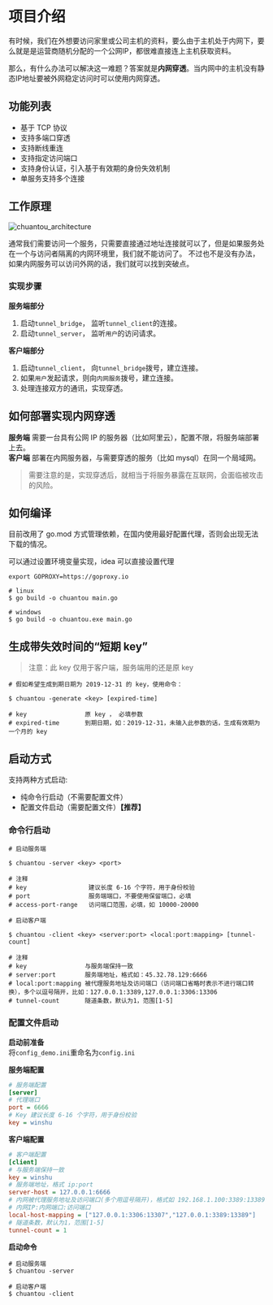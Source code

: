 # 项目介绍

有时候，我们在外想要访问家里或公司主机的资料，要么由于主机处于内网下，要么就是是运营商随机分配的一个公网IP，都很难直接连上主机获取资料。

那么，有什么办法可以解决这一难题？答案就是**内网穿透**。当内网中的主机没有静态IP地址要被外网稳定访问时可以使用内网穿透。


## 功能列表

- 基于 TCP 协议
- 支持多端口穿透
- 支持断线重连
- 支持指定访问端口
- 支持身份认证，引入基于有效期的身份失效机制
- 单服务支持多个连接

## 工作原理

![chuantou_architecture](doc/chuantou_architecture.png)

通常我们需要访问一个服务，只需要直接通过地址连接就可以了，但是如果服务处在一个与访问者隔离的内网环境里，我们就不能访问了。
不过也不是没有办法，如果内网服务可以访问外网的话，我们就可以找到突破点。

### 实现步骤

**服务端部分**
1. 启动`tunnel_bridge`， 监听`tunnel_client`的连接。
2. 启动`tunnel_server`， 监听`用户`的访问请求。

**客户端部分**
1. 启动`tunnel_client`， 向`tunnel_bridge`拨号，建立连接。
2. 如果`用户`发起请求，则向`内网服务`拨号，建立连接。
3. 处理连接双方的通讯，实现穿透。

## 如何部署实现内网穿透

**服务端** 需要一台具有公网 IP 的服务器（比如阿里云），配置不限，将服务端部署上去。  
**客户端** 部署在内网服务器，与需要穿透的服务（比如 mysql）在同一个局域网。

> 需要注意的是，实现穿透后，就相当于将服务暴露在互联网，会面临被攻击的风险。

## 如何编译

目前改用了 go.mod 方式管理依赖，在国内使用最好配置代理，否则会出现无法下载的情况。

可以通过设置环境变量实现，idea 可以直接设置代理
```
export GOPROXY=https://goproxy.io
```

```shell script
# linux
$ go build -o chuantou main.go

# windows
$ go build -o chuantou.exe main.go
```


## 生成带失效时间的“短期 key”

> 注意：此 key 仅用于客户端，服务端用的还是原 key

```shell script
# 假如希望生成到期日期为 2019-12-31 的 key，使用命令：

$ chuantou -generate <key> [expired-time]

# key                原 key ， 必填参数
# expired-time       到期日期，如：2019-12-31，未输入此参数的话，生成有效期为一个月的 key

```

## 启动方式

支持两种方式启动:

- 纯命令行启动（不需要配置文件）
- 配置文件启动（需要配置文件）**【推荐】**

### 命令行启动

```shell script
# 启动服务端

$ chuantou -server <key> <port>

# 注释
# key                 建议长度 6-16 个字符，用于身份校验
# port                服务端端口，不要使用保留端口，必填
# access-port-range   访问端口范围，必填，如 10000-20000

```

```shell script
# 启动客户端

$ chuantou -client <key> <server:port> <local:port:mapping> [tunnel-count]

# 注释
# key                与服务端保持一致
# server:port        服务端地址，格式如：45.32.78.129:6666
# local:port:mapping 被代理服务地址及访问端口（访问端口省略时表示不进行端口转换），多个以逗号隔开，比如：127.0.0.1:3389,127.0.0.1:3306:13306
# tunnel-count       隧道条数，默认为1，范围[1-5]
```

### 配置文件启动

**启动前准备**  
将`config_demo.ini`重命名为`config.ini`

**服务端配置**
```ini
# 服务端配置
[server]
# 代理端口
port = 6666
# Key 建议长度 6-16 个字符，用于身份校验
key = winshu
```

**客户端配置**
```ini
# 客户端配置
[client]
# 与服务端保持一致
key = winshu
# 服务端地址，格式 ip:port
server-host = 127.0.0.1:6666
# 内网被代理服务地址及访问端口(多个用逗号隔开)，格式如 192.168.1.100:3389:13389
# 内网IP:内网端口:访问端口
local-host-mapping = ["127.0.0.1:3306:13307","127.0.0.1:3389:13389"]
# 隧道条数，默认为1，范围[1-5]
tunnel-count = 1
```

**启动命令**
```shell script
# 启动服务端
$ chuantou -server

# 启动客户端
$ chuantou -client
```

